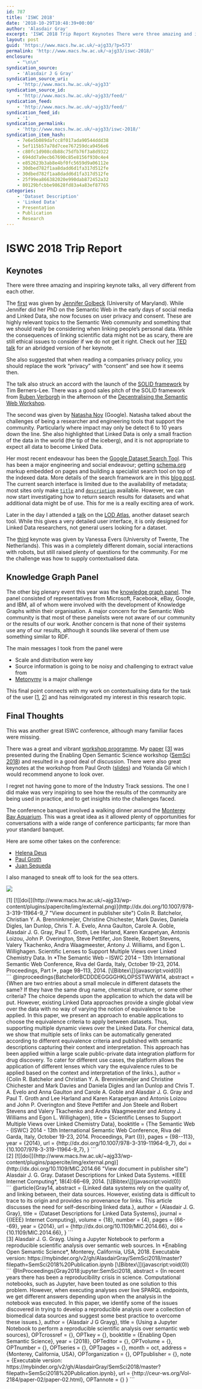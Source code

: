 ```yaml
---
id: 787
title: 'ISWC 2018'
date: '2018-10-29T10:48:39+00:00'
author: 'Alasdair Gray'
excerpt: 'ISWC 2018 Trip Report Keynotes There were three amazing and inspiring keynote talks, all very different from each other. The first was given by Jennifer Golbeck (University of Maryland). While Jennifer did her PhD on the Semantic Web in the early days of social media and Linked Data, she now focuses on user privacy and [&hellip;]'
layout: post
guid: 'https://www.macs.hw.ac.uk/~ajg33/?p=573'
permalink: 'http://www.macs.hw.ac.uk/~ajg33/iswc-2018/'
enclosure:
    - "\n\n"
syndication_source:
    - 'Alasdair J G Gray'
syndication_source_uri:
    - 'http://www.macs.hw.ac.uk/~ajg33'
syndication_source_id:
    - 'http://www.macs.hw.ac.uk/~ajg33/feed/'
syndication_feed:
    - 'http://www.macs.hw.ac.uk/~ajg33/feed/'
syndication_feed_id:
    - '1'
syndication_permalink:
    - 'http://www.macs.hw.ac.uk/~ajg33/iswc-2018/'
syndication_item_hash:
    - 7e6e5b089dafcc8f017ada90544ddd38
    - 5ef115b57a78d7cee767259dca9456e6
    - c80fc1d908cdb88c75dfb76f3a8d9322
    - 694dd7a9ecb67690c85e8156f930c4e4
    - e852623b3ab8e4bf0fc5659d9a06112e
    - 30dbed782f1aa8dadd6d1fa317d512fe
    - 30dbed782f1aa8dadd6d1fa317d512fe
    - 25f99ea866382020e990dab872452a32
    - 80129bfcbbe98628fd83a4a83ef87765
categories:
    - 'Dataset Description'
    - 'Linked Data'
    - Presentation
    - Publication
    - Research
---
```


# <span class="md-expand">ISWC 2018 Trip Report</span>

## Keynotes

There were three amazing and inspiring keynote talks, all very different from each other.

The <span class=" md-link">[first](http://iswc2018.semanticweb.org/speakers/jennifer-golbeck/)</span> was given by <span class=" md-link">[Jennifer Golbeck](https://www.cs.umd.edu/~golbeck/)</span> (University of Maryland). While Jennifer did her PhD on the Semantic Web in the early days of social media and Linked Data, she now focuses on user privacy and consent. These are highly relevant topics to the Semantic Web community and something that we should really be considering when linking people’s personal data. While the consequences of linking scientific data might not be as scary, there are still ethical issues to consider if we do not get it right. Check out her <span class=" md-link">[TED talk](https://www.ted.com/talks/jennifer_golbeck_the_curly_fry_conundrum_why_social_media_likes_say_more_than_you_might_think?language=en)</span> for an abridged version of her keynote.

<span class="">She also suggested that when reading a companies privacy policy, you should replace the work “privacy” with “consent” and see how it seems then.</span>

The talk also struck an accord with the launch of the <span class=" md-link">[SOLID framework](https://solid.inrupt.com/)</span> by Tim Berners-Lee. There was a good sales pitch of the SOLID framework from <span class="md-link">[Ruben Verborgh](https://ruben.verborgh.org/)</span> in the afternoon of the <span class=" md-link">[Decentralising the Semantic Web Workshop](http://iswc2018.desemweb.org/)</span>.

The second was given by <span class=" md-link">[Natasha Noy](http://iswc2018.semanticweb.org/speakers/natasha-noy/)</span><span class=""> (Google). Natasha talked about the challenges of being a researcher and engineering tools that support the community. Particularly where impact may only be detect 6 to 10 years down the line. She also highlighted that Linked Data is only a small fraction of the data in the world (the tip of the iceberg), and it is not appropriate to expect all data to become Linked Data.</span>

Her most recent endeavour has been the <span class=" md-link">[Google Dataset Search Tool](https://www.blog.google/products/search/making-it-easier-discover-datasets/)</span>. This has been a major engineering and social endeavour; getting <span class=" md-link">[schema.org](https://schema.org/)</span> markup embedded on pages and building a specialist search tool on top of the indexed data. More details of the search framework are in this <span class=" md-link">[blog post](https://ai.googleblog.com/2018/09/building-google-dataset-search-and.html)</span>. The current search interface is limited due to the availability of metadata; most sites only make <span class=" md-link">[<span spellcheck="false">`title`</span>](https://schema.org/title)</span> and <span class=" md-link">[<span spellcheck="false">`description`</span>](https://schema.org/description)</span><span class=""> available. However, we can now start investigating how to return search results for datasets and what additional data might be of use. This for me is a really exciting area of work.</span>

Later in the day I attended a <span class=" md-link">[talk](http://iswc2018.semanticweb.org/sessions/browsing-linked-data-catalogs-with-lodatlas/)</span> on the <span class=" md-link">[LOD Atlas](http://lodatlas.lri.fr/)</span>, another dataset search tool. While this gives a very detailed user interface, it is only designed for Linked Data researchers, not general users looking for a dataset.

The <span class=" md-link">[third](http://iswc2018.semanticweb.org/speakers/vanessa-evers/)</span><span class=""> keynote was given by Vanessa Evers (University of Twente, The Netherlands). This was in a completely different domain, social interactions with robots, but still raised plenty of questions for the community. For me the challenge was how to supply contextualised data.</span>

## <span class="">Knowledge Graph Panel</span>

The other big plenary event this year was the <span class=" md-link">[knowledge graph panel](http://iswc2018.semanticweb.org/panel-enterprise-scale-knowledge-graphs/)</span>. The panel consisted of representatives from Microsoft, Facebook, eBay, Google, and IBM, all of whom were involved with the development of Knowledge Graphs within their organisation. A major concern for the Semantic Web community is that most of these panelists were not aware of our community or the results of our work. Another concern is that none of their systems use any of our results, although it sounds like several of them use something similar to RDF.

The main messages I took from the panel were

- Scale and distribution were key
- Source information is going to be noisy and challenging to extract value from
- <span class="md-link">[Metonymy](https://en.wikipedia.org/wiki/Metonymy)</span><span class=""> is a major challenge</span>

<span class="">This final point connects with my work on contextualising data for the task of the user \[[1](http://www.macs.hw.ac.uk/~ajg33/iswc-2018/#paperkey_3), [2](http://www.macs.hw.ac.uk/~ajg33/iswc-2018/#paperkey_4)\] and has reinvigorated my interest in this research topic.</span>

## Final Thoughts

This was another great ISWC conference, although many familiar faces were missing.

There was a great and vibrant <span class="md-link">[workshop programme](http://iswc2018.semanticweb.org/workshops-tutorials/)</span>. My [paper](http://www.macs.hw.ac.uk/~ajg33/first-steps-with-jupyter-notebooks/) \[[3](http://www.macs.hw.ac.uk/~ajg33/iswc-2018/#paperkey_5)\] was presented during the Enabling Open Semantic Science workshop (<span class=" md-link">[SemSci 2018](https://semsci.github.io/SemSci2018/)</span>) and resulted in a good deal of discussion. There were also great keynotes at the workshop from Paul Groth (<span class=" md-link">[slides](https://www.slideshare.net/pgroth/the-challenge-of-deeper-knowledge-graphs-for-science)</span><span class="">) and Yolanda Gil which I would recommend anyone to look over.</span>

<span class="md-expand">I regret not having gone to more of the Industry Track sessions. The one I did make was very inspiring to see how the results of the community are being used in practice, and to get insights into the challenges faced.</span>

The conference banquet involved a walking dinner around the <span class=" md-link">[Monterey Bay Aquarium](http://www.montereybayaquarium.org/)</span>. This was a great idea as it allowed plenty of opportunities for conversations with a wide range of conference participants; far more than your standard banquet.

Here are some other takes on the conference:

- [Helena Deus](https://www.linkedin.com/pulse/knowledge-graphs-machine-learning-iswc-2018-trip-report-helena-deus/)
- [Paul Groth](https://thinklinks.wordpress.com/2018/10/23/trip-report-iswc-2018/)
- [Juan Sequeda](http://www.juansequeda.com/blog/2018/10/25/international-semantic-web-conference-iswc-2018-trip-report/)

<span class="md-expand">I also managed to sneak off to look for the sea otters.</span>

![](http://www.macs.hw.ac.uk/~ajg33/wp-content/uploads/2018/10/seaOtters-1024x768.jpg)

<div class="papercite_entry" id="paperkey_3">[1] [![[doi]](http://www.macs.hw.ac.uk/~ajg33/wp-content/plugins/papercite/img/external.png)](http://dx.doi.org/10.1007/978-3-319-11964-9_7 "View document in publisher site") Colin R. Batchelor, Christian Y. A. Brenninkmeijer, Christine Chichester, Mark Davies, Daniela Digles, Ian Dunlop, Chris T. A. Evelo, Anna Gaulton, Carole A. Goble, Alasdair J. G. Gray, Paul T. Groth, Lee Harland, Karen Karapetyan, Antonis Loizou, John P. Overington, Steve Pettifer, Jon Steele, Robert Stevens, Valery Tkachenko, Andra Waagmeester, Antony J. Williams, and Egon L. Willighagen. Scientific Lenses to Support Multiple Views over Linked Chemistry Data. In *The Semantic Web – ISWC 2014 – 13th International Semantic Web Conference, Riva del Garda, Italy, October 19-23, 2014. Proceedings, Part I*, page 98–113, 2014.   
[\[Bibtex\]](javascript:void(0))</div><div class="papercite_bibtex" id="papercite_3_block">```
@inproceedings{BatchelorBCDDDEGGGGHKLOPSSTWWW14,
abstract = {When are two entries about a small molecule in different datasets the same? If they have the same drug name, chemical structure, or some other criteria? The choice depends upon the application to which the data will be put. However, existing Linked Data approaches provide a single global view over the data with no way of varying the notion of equivalence to be applied.
In this paper, we present an approach to enable applications to choose the equivalence criteria to apply between datasets. Thus, supporting multiple dynamic views over the Linked Data. For chemical data, we show that multiple sets of links can be automatically generated according to different equivalence criteria and published with semantic descriptions capturing their context and interpretation. This approach has been applied within a large scale public-private data integration platform for drug discovery. To cater for different use cases, the platform allows the application of different lenses which vary the equivalence rules to be applied based on the context and interpretation of the links.},
author = {Colin R. Batchelor and
Christian Y. A. Brenninkmeijer and
Christine Chichester and
Mark Davies and
Daniela Digles and
Ian Dunlop and
Chris T. A. Evelo and
Anna Gaulton and
Carole A. Goble and
Alasdair J. G. Gray and
Paul T. Groth and
Lee Harland and
Karen Karapetyan and
Antonis Loizou and
John P. Overington and
Steve Pettifer and
Jon Steele and
Robert Stevens and
Valery Tkachenko and
Andra Waagmeester and
Antony J. Williams and
Egon L. Willighagen},
title = {Scientific Lenses to Support Multiple Views over Linked Chemistry
Data},
booktitle = {The Semantic Web - {ISWC} 2014 - 13th International Semantic Web Conference,
Riva del Garda, Italy, October 19-23, 2014. Proceedings, Part {I}},
pages = {98--113},
year = {2014},
url = {http://dx.doi.org/10.1007/978-3-319-11964-9_7},
doi = {10.1007/978-3-319-11964-9_7},
}
```

</div><div class="altmetric-embed" data-badge-details="right" data-badge-type="medium-donut" data-doi="10.1007/978-3-319-11964-9_7" data-hide-no-mentions="true"></div><div class="papercite_entry" id="paperkey_4">[2] [![[doi]](http://www.macs.hw.ac.uk/~ajg33/wp-content/plugins/papercite/img/external.png)](http://dx.doi.org/10.1109/MIC.2014.66 "View document in publisher site") Alasdair J. G. Gray. Dataset Descriptions for Linked Data Systems. *IEEE Internet Computing*, 18(4):66–69, 2014.   
[\[Bibtex\]](javascript:void(0))</div><div class="papercite_bibtex" id="papercite_4_block">```
@article{Gray14,
abstract = {Linked data systems rely on the quality of, and linking between, their data sources. However, existing data is difficult to trace to its origin and provides no provenance for links. This article discusses the need for self-describing linked data.},
author = {Alasdair J. G. Gray},
title = {Dataset Descriptions for Linked Data Systems},
journal = {{IEEE} Internet Computing},
volume = {18},
number = {4},
pages = {66--69},
year = {2014},
url = {http://dx.doi.org/10.1109/MIC.2014.66},
doi = {10.1109/MIC.2014.66},
}
```

</div><div class="altmetric-embed" data-badge-details="right" data-badge-type="medium-donut" data-doi="10.1109/MIC.2014.66" data-hide-no-mentions="true"></div><div class="papercite_entry" id="paperkey_5">[3] Alasdair J. G. Grayg. Using a Jupyter Notebook to perform a reproducible scientific analysis over semantic web sources. In *Enabling Open Semantic Science*, Monterey, California, USA, 2018. Executable version: https://mybinder.org/v2/gh/AlasdairGray/SemSci2018/master?filepath=SemSci2018%20Publication.ipynb   
[\[Bibtex\]](javascript:void(0))</div><div class="papercite_bibtex" id="papercite_5_block">```
@InProceedings{Gray2018:jupyter:SemSci2018,
abstract = {In recent years there has been a reproducibility crisis in science. Computational notebooks, such as Jupyter, have been touted as one solution to this problem. However, when executing analyses over live SPARQL endpoints, we get different answers depending upon when the analysis in the notebook was executed. In this paper, we identify some of the issues discovered in trying to develop a reproducible analysis over a collection of biomedical data sources and suggest some best practice to overcome these issues.},
author = {Alasdair J G Grayg},
title = {Using a Jupyter Notebook to perform a reproducible scientific analysis over semantic web sources},
OPTcrossref = {},
OPTkey = {},
booktitle = {Enabling Open Semantic Science},
year = {2018},
OPTeditor = {},
OPTvolume = {},
OPTnumber = {},
OPTseries = {},
OPTpages = {},
month = oct,
address = {Monterey, California, USA},
OPTorganization = {},
OPTpublisher = {},
note = {Executable version: https://mybinder.org/v2/gh/AlasdairGray/SemSci2018/master?filepath=SemSci2018%20Publication.ipynb},
url = {http://ceur-ws.org/Vol-2184/paper-02/paper-02.html},
OPTannote = {}
}
```

</div> <script src="https://d1bxh8uas1mnw7.cloudfront.net/assets/embed.js" type="text/javascript"></script>